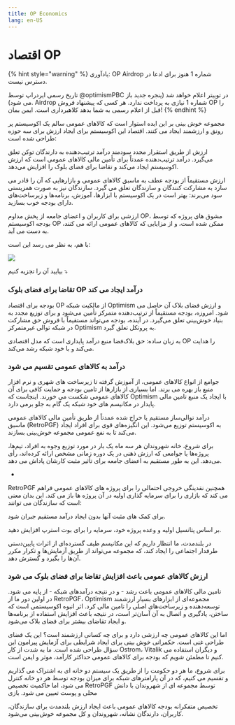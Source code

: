 ```yaml
---
title: OP Economics
lang: en-US
---
```


# اقتصاد OP

{% hint style="warning" %}
&#x20;    یادآوری: OP Airdrop شماره 1 هنوز برای ادعا در دسترس نیست.                                                                                             &#x20;

تاریخ رسمی ایردراپ توسط @optimismPBC در توییتر اعلام خواهد شد (پنجره جدید باز می شود).                  Airdrop شماره 1 نیازی به پرداخت ندارد. هر کسی که پیشنهاد فروش OP را قبل از اعلام رسمی به شما               بدهد کلاهبرداری است. ایمن بمان!                                                                                                                &#x20;
{% endhint %}

مجموعه خوش بینی بر این ایده استوار است که کالاهای عمومی سالم یک اکوسیستم پر رونق و ارزشمند ایجاد می کنند. اقتصاد این اکوسیستم برای ایجاد ارزش برای سه حوزه طراحی شده است:

ارزش از طریق استقرار مجدد سودمند درآمد ترتیب‌دهنده به دارندگان توکن تعلق می‌گیرد. درآمد ترتیب‌دهنده عمدتاً برای تأمین مالی کالاهای عمومی است که ارزش اکوسیستم ایجاد می‌کند و تقاضا برای فضای بلوک را افزایش می‌دهد.

ارزش مستقیماً از بودجه عطف به ماسبق کالاهای عمومی و بازارهایی که آن را قادر می سازد به مشارکت کنندگان و سازندگان تعلق می گیرد. سازندگان نیز به صورت همزیستی سود می‌برند: بهتر است در یک اکوسیستم با ابزارها، آموزش، برنامه‌ها و زیرساخت‌های دارای بودجه خوب بسازید.

ارزشی برای کاربران و اعضای جامعه از پخش مداوم OP، مشوق های پروژه که توسط بودجه اکوسیستم OP ممکن شده است، و از مزایایی که کالاهای عمومی ارائه می کنند، به دست می آید.

با هم، به نظر می رسد این است:

![](../../src/assets/docs/governance/economics/virt\_cycle.png)

بیایید آن را تجزیه کنیم ⤵️

### تقاضا برای فضای بلوک OP درآمد ایجاد می کند

بودجه برای اقتصاد OP از مالکیت شبکه Optimism و ارزش فضای بلاک آن حاصل می شود. امروزه، بودجه مستقیماً از ترتیب‌دهنده متمرکز تأمین می‌شود و برای توزیع مجدد به بنیاد خوش‌بینی تعلق می‌گیرد. در آینده، بودجه می‌تواند مستقیماً با فروش حق مشارکت در شبکه توالی غیرمتمرکز Optimism به پروتکل تعلق گیرد.

به زبان ساده: حق بلاک‌فضا منبع درآمد پایداری است که مدل اقتصادی OP را هدایت می‌کند و با خود شبکه رشد می‌کند.

### درآمد به کالاهای عمومی تقسیم می شود

جوامع از انواع کالاهای عمومی، از آموزش گرفته تا زیرساخت های شهری و نرم افزار منبع باز بهره می برند. اما بسیاری از بازارها از تامین بودجه و حمایت کافی برای آن کالاهای عمومی شکست می خورند. اینجاست که Optimism با ایجاد یک منبع تامین مالی پایدار در مکانیسم های خود شبکه یک گام به جلو برمی دارد.

درآمد توالی‌ساز مستقیم یا حراج شده عمدتاً از طریق تأمین مالی کالاهای عمومی ماسبق (RetroPGF) به اکوسیستم توزیع می‌شود. این انگیزه‌های قوی برای افراد ایجاد می‌کند تا به نفع عمومی مجموعه خوش‌بینی بسازند.

برای شروع، خانه شهروندان هر سه ماه یک بار در مورد توزیع وجوه به افراد، تیم‌ها، پروژه‌ها یا جوامعی که ارزش ذهنی در یک دوره زمانی مشخص ارائه کرده‌اند، رأی می‌دهد. این به طور مستقیم به اعضای جامعه برای تأثیر مثبت کارشان پاداش می دهد.

*

RetroPGF همچنین نقدینگی خروجی احتمالی را برای پروژه های کالاهای عمومی فراهم می کند که بازاری را برای سرمایه گذاری اولیه در آن پروژه ها باز می کند. این بدان معنی است که سازندگان می توانند:

برای کمک های مثبت آنها بدون ایجاد درآمد مستقیم جبران شود.

بر اساس پتانسیل اولیه و وعده پروژه خود، سرمایه را برای بوت استرپ افزایش دهید.

در بلندمدت، ما انتظار داریم که این مکانیسم طیف گسترده‌ای از اثرات پایین‌دستی طرفدار اجتماعی را ایجاد کند، که مجموعه می‌تواند از طریق آزمایش‌ها و تکرار مکرر آن‌ها را بگیرد و گسترش دهد.

### ارزش کالاهای عمومی باعث افزایش تقاضا برای فضای بلوک می شود

تامین مالی کالاهای عمومی باعث رشد - و در نتیجه درآمدهای شبکه - از پایه می شود. در اولین دور ما از RetroPGF، Optimism مجموعه‌ای از ابزارهای بسیار ارزشمند توسعه‌دهنده و زیرساخت‌های اصلی را تامین مالی کرد. اثر انبوه اکوسیستمی است که ساختن، یادگیری و اتصال به آن آسان‌تر است، در نتیجه باعث افزایش استفاده از برنامه‌ها و ایجاد تقاضای بیشتر برای فضای بلاک می‌شود.

اما این کالاهای عمومی چه ارزشی دارد و برای چه کسانی ارزشمند است؟ این یک فضای طراحی غنی است. حکمرانی خوش بینی برای ایجاد شرایطی برای آزمایش پیرامون این سؤال طراحی شده است. ما به شدت از کار Ostrom، Vitalik و دیگران استفاده می کنیم تا مطمئن شویم که بودجه برای کالاهای عمومی حداکثر کارآمد، موثر و ایمن است.

برای شروع، ما هر دو حکومت را از طریق یک سیستم دو خانه ای به اشتراک می گذاریم و تقسیم می کنیم، که در آن پارامترهای شبکه برای میزان بودجه توسط هر دو خانه کنترل می شود، اما حاکمیت تخصیص RetroPGF توسط مجموعه ای از شهروندان با دانش محلی و پوست تعیین می شود. بازی

تخصیص متفکرانه بودجه کالاهای عمومی باعث ایجاد ارزش بلندمدت برای سازندگان، کاربران، دارندگان نشانه، شهروندان و کل مجموعه خوش‌بینی می‌شود.
